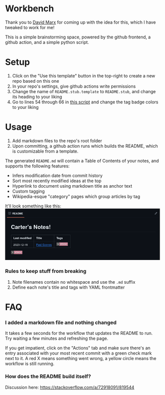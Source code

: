 # Workbench

Thank you to [David Marx](https://github.com/dmarx) for coming up with the idea for this, which I have tweaked to work for me!

This is a simple brainstorming space, powered by the github frontend, a github action, and a simple python script.

# Setup

1. Click on the "Use this template" button in the top-right to create a new repo based on this one
2. In your repo's settings, give github actions write permissions
3. Change the name of `README.stub.template` to `README.stub`, and change its heading to your liking
4. Go to lines 54 through 66 in [this script](scripts/update_readme.py) and change the tag badge colors to your liking

# Usage

1. Add markdown files to the repo's root folder
2. Upon committing, a github action runs which builds the README, which is customizable from a template.

The generated `README.md` will contain a Table of Contents of your notes, and supports the following features:

* Infers modification date from commit history
* Sort most recently modified ideas at the top
* Hyperlink to document using markdown title as anchor text
* Custom tagging
* Wikipedia-esque "category" pages which group articles by tag

It'll look something like this:
![example_toc](example_toc.png)

### Rules to keep stuff from breaking

1. Note filenames contain no whitespace and use the `.md` suffix
2. Define each note's title and tags with YAML frontmatter

# FAQ

### I added a markdown file and nothing changed

It takes a few seconds for the workflow that updates the README to run. Try waiting a few minutes and refreshing the page. 

If you get impatient, click on the "Actions" tab and make sure there's an entry associated with your most recent commit 
with a green check mark next to it. A red X means something went wrong, a yellow circle means the workflow is still running.

### How does the README build itself?

Discussion here: https://stackoverflow.com/a/72918091/819544
